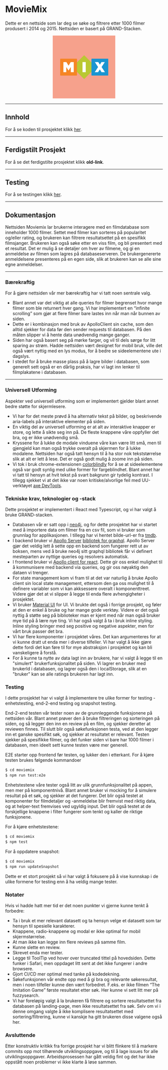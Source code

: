 <!-- [![Pipeline status][badge-pipeline]][pipeline]
[![Documentation][badge-documentation]][documentation]
[![Finished Project][badge-finished-project]][finished-project] -->

# MovieMix

Dette er en nettside som lar deg se søke og filtrere etter 1000 filmer produsert i 2014 og 2015.
Nettsiden er basert på GRAND-Stacken.

<div align="center">
  <img src=".gitlab/graphics/logo.png" alt="Logo" width="200" height="200"/>
</div>

---

## Innhold

For å se koden til prosjektet klikk [her](moviemix).

---

## Ferdigstilt Prosjekt

<!-- For å se det ferdigstilte prosjektet klikk [her][finished-project] -->

For å se det ferdigstilte prosjektet klikk **old-link**.

---

## Testing

For å se testingen klikk [her](moviemix/src/__test__/).

---

## Dokumentasjon

Nettsiden Moviemix lar brukerne interagere med en filmdatabase som inneholder 1000 filmer.
Settet med filmer kan sorteres på popularitet og/eller rating, og brukeren kan filtrere
resultatsettet på en spesifikk filmsjanger. Brukeren kan også søke etter en viss film, og
bli presentert med et resultat. Det er mulig å se detaljer om hver av filmene, og gi en
anmeldelse av filmen som lagres på databaseserveren. De brukergenererte anmeldelsene
presenteres på en egen side, slik at brukeren kan se alle sine egne anmeldelser.

---

### Bærekraftig

For å gjøre nettsiden vår mer bærekraftig har vi tatt noen sentrale valg.

<ul>
  <li>
  Blant annet var det viktig at alle queries for filmer begrenset hvor 
  mange filmer som ble returnert hver gang. Vi har implementert en “infinite scrolling”
  som gjør at flere filmer bare lastes inn når man når bunnen av siden.
  </li>
  <li>
  Dette er i kombinasjon med bruk av ApolloClient sin cache, som den 
  alltid sjekker for data før den sender requests til databasen. På den 
  måten slipper vi å hente data unødvendig mange ganger.
  </li>
  <li>
  Siden har også basert seg på mørke farger, og vil til dels sørge for
  litt sparing av strøm. Hadde nettsiden vært designet for mobil bruk, ville det også 
  vært nyttig med en lys modus, for å bedre se sideelementene ute i dagslys.
  </li>
  <li>
  I stedet for å bruke masse plass på å lagre bilder i databasen, som
  generelt sett også er en dårlig praksis, har vi lagt inn lenker til filmplakatene i databasen.
  </li>
</ul>

---

### Universell Utforming

Aspekter ved universell utforming som er implementert gjelder blant annet bedre støtte for skjermlesere.

<ul>
  <li>
  Vi har for det meste prøvd å ha alternativ tekst på bilder, og beskrivende aria-labels
  på interaktive elementer på siden.
  </li>
  <li>En viktig del av universell utforming er at alt av interaktive knapper er store,
  og lette å sikte seg inn på. De fleste knappene våre oppfyller det bra, og er ikke unødvendig små.
  </li>
  <li>Kryssene for å lukke de modale vinduene våre kan være litt små, men til gjengjeld kan man også
  trykke overalt på skjermen for å lukke modalene. Nettsiden har også tatt hensyn til å ha stor nok 
  tekststørrelse slik at alt er lett å lese. Det er også godt mulig å zoome inn på siden.
  </li>
  <li>
  Vi tok i bruk chrome-extensionen 
  <a href="https://chrome.google.com/webstore/detail/colorblindly/floniaahmccleoclneebhhmnjgdfijgg">colorblindly</a> 
  for å se at sideelementene også var godt synlig med ulike former for fargeblindhet. Blant annet 
  har vi tatt til hensyn at hvit tekst på svart bakgrunn gir tydelig kontrast. I tillegg sjekket vi at det
  ikke var noen kritiske/alvorlige feil med UU-verktøyet <a href="https://www.deque.com/axe/devtools/">axe DevTools</a>.</li>

</ul>

### Tekniske krav, teknologier og -stack

Dette prosjektet er implementert i React med Typescript, og vi har valgt å bruke GRAND-stacken.

<ul>
  <li>
  Databasen vår er satt opp i <a href="https://neo4j.com/">neo4j</a>, og for dette prosjektet har vi startet
  med å importere data om filmer fra en csv fil, som vi bruker som grunnlag for applikasjonen. 
  I tillegg har vi hentet bilde-url-er fra <a href="https://www.themoviedb.org/">tmdb</a>.
  </li>
  <li>
  I backend bruker vi <a href="https://www.apollographql.com/docs/apollo-server/getting-started/">Apollo Server</a> 
  <a href="https://neo4j.com/docs/graphql-manual/current/">bibliotek for graphql</a>.
  Apollo Server gjør det veldig lett å sette opp en backend som fungerer rett ut av boksen, mens ved å
  bruke neo4j sitt graphql bibliotek får vi definert mesteparten av nyttige queries og resolvers automatisk.
  </li>
  <li>
  I frontend bruker vi <a href="https://www.apollographql.com/docs/react">Apollo client for react</a>.
  Dette gir oss enkel mulighet til å kommunisere med backend via queries, og gir oss nøyaktig den dataen vi trenger.
  </li>
  <li>
  For state management kom vi fram til at det var naturlig å bruke Apollo client sin local state management,
  ettersom den ga oss mulighet til å definere variabler som vi kan akksessere overalt i komponenttreet.
  Videre gjør det at vi slipper å legge til enda flere avhengigheter i prosjektet.
  </li>
  <li>
  Vi bruker <a href="https://mui.com/">Material UI</a> for UI. Vi brukte det også i forrige prosjekt,
  og føler at den er enkel å bruke og har mange gode verktøy. Videre er det også nyttig å støtte seg på
  biblioteker man er kjent med når man også bruker mye tid på å lære nye ting. Vi har også valgt å ta i
  bruk inline styling. Inline styling bringer med seg positive og negative aspekter, men for vårt bruk passer det bra.
  </li>
  <li>
  Vi har flere komponenter i prosjektet våres. Det kan argumenteres for at vi kunne dratt ut enda mer i
  diverse tilfeller. Vi har valgt å ikke gjøre dette fordi det kan føre til for mye abstraksjon i prosjektet
  og kan bli vanskeligere å forstå.</li>
  <li>
  For å kunne ta nytte av data lagt inn av brukere, har vi valgt å legge til en "simulert" 
  brukerfunksjonalitet på   siden. Vi lagrer en bruker med brukerId i databasen, og lagrer 
  også den i localStorage, slik at en "bruker" kan se alle ratings brukeren har lagt inn. 
  </li>
</ul>

### Testing

I dette prosjektet har vi valgt å implementere tre ulike former for testing - enhetstesting, end-2-end
testing og snapshot testing.

End-2-end testen vår tester noen av de grunnleggende funksjonene på nettsiden vår. Blant annet prøver
den å bruke filtreringen og sorteringen på siden, og så legger den inn en review på en film, og sjekker
deretter at reviewen finnes. Til slutt blir også søkefunksjonen testa, ved at den legger inn et ganske
spesifikt søk, og sjekker at resultatet er relevant. Testen sjekker på spesifikke filmer, og det funker
siden vi bare har 1000 filmer i databasen, men ideelt sett kunne testen være mer generell.

E2E starter opp frontend før testen, og lukker den i etterkant. For å kjøre testen brukes følgende
kommandoer

```bash
$ cd moviemix
$ npm run test:e2e
```

Enhetstestene våre tester også litt av ulik grunnfunksjonalitet på appen, men mer på komponentnivå.
Blant annet bruker vi mocking for å simulere resultat på et søk, og sjekker at det fungerer. Det
blir også testet at komponenter for filmdetaljer og -anmeldelse blir fremvist med riktig data, og
at helper-text fremvises ved ugyldig input. Det blir også testet at de forskjellige knappene i
filter fungerer som tenkt og kaller de riktige funksjonene.

For å kjøre enhetstestene:

```bash
$ cd moviemix
$ npm test
```

For å oppdatere snapshot:

```bash
$ cd moviemix
$ npm run updateSnapshot
```

Dette er et stort prosjekt så vi har valgt å fokusere på å vise kunnskap i de ulike formene
for testing enn å ha veldig mange tester.

### Notater

Hvis vi hadde hatt mer tid er det noen punkter vi gjerne kunne tenkt å forbedre:

<ul>
  <li>
  Ta i bruk et mer relevant datasett og ta hensyn velge et datasett som tar hensyn til spesielle
  karakterer.
  </li>
  <li>
  Knappene, radio-knappene og modal er ikke optimal for mobil skjermstørrelse.
  </li>
  <li>
  At man ikke kan legge inn flere reviews på samme film. 
  </li>
  <li>
  Kunne slette en review.
  </li>
  <li>
  Skrevet enda mer tester.
  </li>
  <li>
  Legge til ToolTip ved hover over truncated tittel på hovedsiden. Dette funker i Safari,
  men oppdaget litt sent at det ikke fungerer i andre browsere.
  </li>
  <li>
  Gjort CI/CD mer optimal med tanke på kodedekning.
  </li>
  <li>
  Søkefunksjonen vår endte opp med å gi bra og relevante søkeresultat, men i noen tilfeller
  kunne den vært forbedret. F.eks. er ikke filmen “The Imitation Game” første resultatet etter
  søk. Her kunne vi sett litt mer på fuzzysearch. 
  </li>
  <li>
  Vi har foreløpig valgt å la brukeren få filtrere og sortere resultatsettet fra databasen på
  landing-page, men ikke resultatsettet fra søk. Selv om vi i denne omgang valgte å ikke
  komplisere resultatsettet med sortering/filtrering, kunne vi kanskje ha gitt brukeren disse
  valgene også her.
  </li>
</ul>

### Avsluttende

Etter konstruktiv kritikk fra forrige prosjekt har vi blitt flinkere til å markere commits opp
mot tilhørende utviklingsoppgave, og til å lage issues for alle utviklingsoppgaver. Arbeidsprosessen
har gått veldig fint og det har ikke oppstått noen problemer vi ikke klarte å løse sammen.

<!-- Badges -->

<!-- [badge-pipeline]: https://gitlab.stud.idi.ntnu.no/it2810-h22/Team-59/prosjekt-3/badges/main/pipeline.svg
[badge-documentation]: https://img.shields.io/badge/-dokumentasjon%20-informational
[badge-finished-project]: https://img.shields.io/badge/-Ferdigstilt%20Prosjekt-ff69b4 -->

<!-- Links -->

<!-- [pipeline]: https://gitlab.stud.idi.ntnu.no/it2810-h22/Team-59/prosjekt-3/-/pipelines
[documentation]: https://gitlab.stud.idi.ntnu.no/it2810-h22/Team-59/prosjekt-3/-/blob/main/README.md
[finished-project]: http://it2810-59.idi.ntnu.no/project3/ -->
